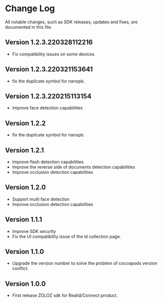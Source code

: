 # Change Log
All notable changes, such as SDK releases, updates and fixes, are documented in this file.


## Version 1.2.3.220328112216
+ Fix compatibility issues on some devices

## Version 1.2.3.220321153641
+ fix the duplicate symbol for nanopb.

## Version 1.2.3.220215113154
+ Improve face detection capabilities

## Version 1.2.2
+ fix the duplicate symbol for nanopb.

## Version 1.2.1
+ Improve flash detection capabilities
+ Improve the reverse side of documents detection capabilities
+ Improve occlusion detection capabilities

## Version 1.2.0
+ Support multi face detection
+ Improve occlusion detection capabilities

## Version 1.1.1

+ Improve SDK security
+ Fix the UI compatibility issue of the id collection page.

## Version 1.1.0

+ Upgrade the version number to solve the problem of cocoapods version conflict.

## Version 1.0.0

+ First release ZOLOZ sdk for RealId/Connect product.